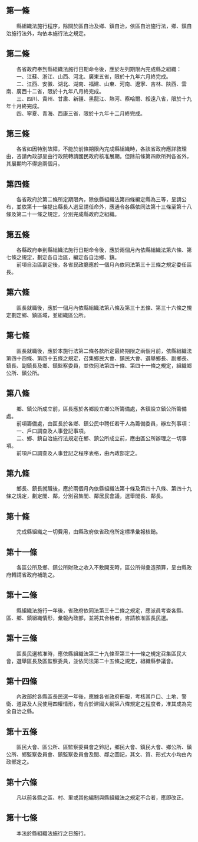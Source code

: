 第一條 
-------
　　縣組織法施行程序，除關於區自治及鄉、鎮自治，依區自治施行法，鄉、鎮自治施行法外，均依本施行法之規定。  


第二條 
-------
　　各省政府奉到縣組織法施行日期命令後，應於左列期限內完成縣之組織：  
　　一、江蘇、浙江、山西、河北、廣東五省，限於十九年六月終完成。  
　　二、江西、安徽、湖北、湖南、福建、山東、河南、遼寧、吉林、陜西、雲南、廣西十二省，限於十九年八月終完成。  
　　三、四川、貴州、甘肅、新疆、黑龍江、熱河、察哈爾、綏遠八省，限於十九年十月終完成。  
　　四、寧夏、青海、西康三省，限於十九年十二月終完成。  


第三條 
-------
　　各省如因特別故障，不能於前條期限內完成縣組織時，各該省政府應詳敘理由，咨請內政部呈由行政院轉請國民政府核准展期。但除前條第四款所列各省外，其展期均不得逾兩個月。  


第四條 
-------
　　各省政府於第二條所定期限內，除依縣組織法第四條編定縣為三等，呈請公布，並依第十一條提出縣長人選呈請任命外，應通令各縣依同法第十三條至第十八條及第二十一條之規定，分別完成縣政府之組織。  


第五條 
-------
　　各縣政府奉到縣組織法施行日期命令後，應於兩個月內依縣組織法第六條、第七條之規定，劃定各自治區，編定各自治鄉、鎮。  
　　前項自治區劃定後，各省民政廳應於一個月內依同法第三十三條之規定委任區長。  


第六條 
-------
　　區長就職後，應於一個月內依縣組織法第八條及第三十五條、第三十六條之規定劃定鄉、鎮區域，並組織區公所。  


第七條 
-------
　　區長就職後，應於本施行法第二條各款所定最終期限之兩個月前，依縣組織法第四十四條、第四十五條之規定，召集鄉民大會、鎮民大會、選舉鄉長、副鄉長、鎮長、副鎮長及鄉、鎮監察委員，並依同法第四十條、第四十一條之規定，組織鄉公所、鎮公所。  


第八條 
-------
　　鄉、鎮公所成立前，區長應於各鄉設立鄉公所籌備處，各鎮設立鎮公所籌備處。  
　　前項籌備處，由區長於各鄉、鎮公民中聘任若干人為籌備委員，辦左列事項：  
　　一、戶口調查及人事登記事項。  
　　二、鄉、鎮自治施行法規定在鄉、鎮公所成立前，應由區公所辦理之一切事項。  
　　前項戶口調查及人事登記之程序表格，由內政部定之。  


第九條 
-------
　　鄉長、鎮長就職後，應於兩個月內依縣組織法第十條及第四十八條、第四十九條之規定，劃定閭、鄰，分別召集閭、鄰居民會議，選舉閭長、鄰長。  


第十條 
-------
　　完成縣組織之一切費用，由縣政府依省政府所定標準彙報核銷。  


第十一條 
---------
　　各區公所及鄉、鎮公所財政之收入不敷開支時，區公所得彙造預算，呈由縣政府轉請省政府補助之。  


第十二條 
---------
　　縣組織法施行一年後，省政府依同法第三十二條之規定，應派員考查各縣、區、鄉、鎮組織情形，彙報內政部，並將其合格者，咨請核准區長民選。  


第十三條 
---------
　　區長民選核准時，應依縣組織法第二十九條至第三十一條之規定召集區民大會，選舉區長及區監察委員，並依同法第二十五條之規定，組織縣參議會。  


第十四條 
---------
　　內政部於各縣區長民選一年後，應據各省政府冊報，考核其戶口、土地、警衛、道路及人民使用四權情形，有合於建國大綱第八條規定之程度者，准其成為完全自治之縣。  


第十五條 
---------
　　區民大會、區公所、區監察委員會之鈐記，鄉民大會、鎮民大會、鄉公所、鎮公所、鄉監察委員會、鎮監察委員會及閭、鄰之圖記，其文、質、形式大小均由內政部定之。  


第十六條 
---------
　　凡以前各縣之區、村、里或其他編制與縣組織法之規定不合者，應即改正。  


第十七條 
---------
　　本法於縣組織法施行之日施行。